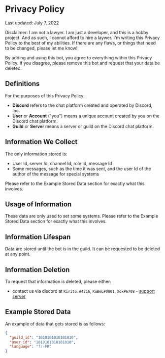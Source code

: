 # Privacy Policy

Last updated: July 7, 2022

Disclaimer: I am not a lawyer. I am just a developer, and this is a hobby project. And as such, I cannot afford to hire a laywer. I'm writing this Privacy Policy to the best of my abilities. If there are any flaws, or things that need to be changed, please let me know!

By adding and using this bot, you agree to everything within this Privacy Policy. If you disagree, please remove this bot and request that your data be deleted.

## Definitions

For the purposes of this Privacy Policy:

- **Discord** refers to the chat platform created and operated by Discord, Inc.
- **User** or **Account** ("you") means a unique account created by you on the Discord chat platform.
- **Guild** or **Server** means a server or guild on the Discord chat platform.


## Information We Collect

The only information stored is:
- User Id, server Id, channel Id, role Id, message Id
- Some messages, such as the time it was sent, and the user Id of the author of the message for special systems

Please refer to the Example Stored Data section for exactly what this involves.

## Usage of Information

These data are only used to set some systems. Please refer to the Example Stored Data section for exactly what this involves.

## Information Lifespan

Data are stored until the bot is in the guild. It can be requested to be deleted at any point.

## Information Deletion

To request that information is deleted, please either:
- contact us via discord at `Kirito.#4216`, `KuBeL#0001`, `Xox#6708` - [support server](https://discord.gg/Dwn5Nc6WgR)

## Example Stored Data

An example of data that gets stored is as follows:

```json
{
  "guild_id": "1010101010101010",
  "user_id": "1010101010101010",
  "language": "fr-FR"
}
```
